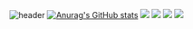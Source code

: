 ![header](https://capsule-render.vercel.app/api?type=wave&color=ffa2ad&height=200&section=header&text=HamHyeongYeon&fontSize=70)
[![Anurag's GitHub stats](https://github-readme-stats.vercel.app/api?username=guddus326)](https://github.com/anuraghazra/github-readme-stats)
<a href="" target="_blank"><img src="https://img.shields.io/badge/Java-007396?style=flat-square&logo=JAVA&logoColor=white"/></a>
<a href="" target="_blank"><img src="https://img.shields.io/badge/JavaScript-F7DF1E?style=flat-square&logo=JavaScript&logoColor=white"/></a>
<a href="" target="_blank"><img src="https://img.shields.io/badge/Spring-6DB33F?style=flat-square&logo=Spring&logoColor=white"/></a>
<a href="" target="_blank"><img src="https://img.shields.io/badge/PHP-777BB4?style=flat-square&logo=PHP&logoColor=white"/></a>
